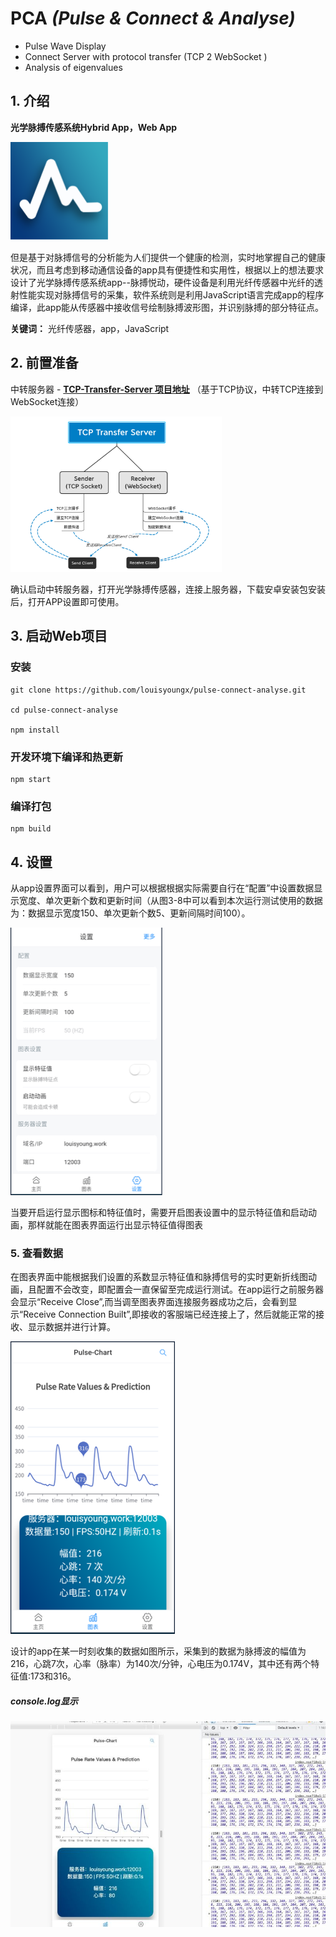 # PCA *(Pulse & Connect & Analyse)*

- Pulse Wave Display
- Connect Server with protocol transfer (TCP 2 WebSocket )
- Analysis of eigenvalues

## 1. 介绍

**光学脉搏传感系统Hybrid App，Web App**

<img src="./docs/logo.png" style="zoom: 25%;" />

但是基于对脉搏信号的分析能为人们提供一个健康的检测，实时地掌握自己的健康状况，而且考虑到移动通信设备的app具有便捷性和实用性，根据以上的想法要求设计了光学脉搏传感系统app--脉搏悦动，硬件设备是利用光纤传感器中光纤的透射性能实现对脉搏信号的采集，软件系统则是利用JavaScript语言完成app的程序编译，此app能从传感器中接收信号绘制脉搏波形图，并识别脉搏的部分特征点。

**关键词：** 光纤传感器，app，JavaScript

## 2. 前置准备

中转服务器 - **[TCP-Transfer-Server 项目地址](https://gitee.com/louisyoung1/tcp_transfer_server)** （基于TCP协议，中转TCP连接到WebSocket连接）

<img src="./docs/tcp_transport_server.png" style="zoom:33%;" />

确认启动中转服务器，打开光学脉搏传感器，连接上服务器，下载安卓安装包安装后，打开APP设置即可使用。

## 3. 启动Web项目

### 安装

```shell
git clone https://github.com/louisyoungx/pulse-connect-analyse.git

cd pulse-connect-analyse

npm install
```

### 开发环境下编译和热更新

```shell
npm start
```

### 编译打包

```
npm build
```

## 4. 设置

从app设置界面可以看到，用户可以根据根据实际需要自行在“配置”中设置数据显示宽度、单次更新个数和更新时间（从图3-8中可以看到本次运行测试使用的数据为：数据显示宽度150、单次更新个数5、更新间隔时间100）。

<img src="./docs/settings.png"/>

当要开启运行显示图标和特征值时，需要开启图表设置中的显示特征值和启动动画，那样就能在图表界面运行出显示特征值得图表

### 5. 查看数据

在图表界面中能根据我们设置的系数显示特征值和脉搏信号的实时更新折线图动画，且配置不会改变，即配置会一直保留至完成运行测试。在app运行之前服务器会显示“Receive Close”,而当调至图表界面连接服务器成功之后，会看到显示“Receive Connection Built”,即接收的客服端已经连接上了，然后就能正常的接收、显示数据并进行计算。

<img src="./docs/charts.png"/>

设计的app在某一时刻收集的数据如图所示，采集到的数据为脉搏波的幅值为216，心跳7次，心率（脉率）为140次/分钟，心电压为0.174V，其中还有两个特征值:173和316。

##### console.log显示

<img src="./docs/console.jpg"/>
